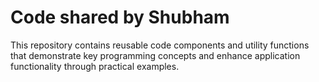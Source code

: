 # Code shared by Shubham

This repository contains reusable code components and utility functions that demonstrate key programming concepts and enhance application functionality through practical examples. 
